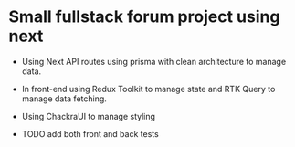 # Small fullstack forum project using next

- Using Next API routes using prisma with clean architecture to manage data.

- In front-end using Redux Toolkit to manage state and RTK Query to manage data fetching.

- Using ChackraUI to manage styling

- TODO add both front and back tests

